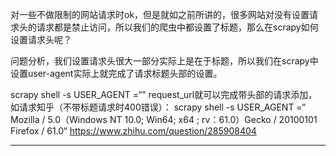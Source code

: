 对一些不做限制的网站请求时ok，但是就如之前所讲的，很多网站对没有设置请求头的请求都是禁止访问，所以我们的爬虫中都设置了标题，那么在scrapy如何设置请求头呢？

问题分析，我们设置请求头很大一部分实际上是在于标题，所以我们在scrapy中设置user-agent实际上就完成了请求标题头部的设置。

scrapy shell -s USER_AGENT =“” request_url就可以完成带头部的请求添加，如请求知乎（不带标题请求时400错误）：
scrapy shell -s USER_AGENT =“ Mozilla / 5.0（Windows NT 10.0; Win64; x64 ; rv：61.0）Gecko / 20100101 Firefox / 61.0“ https://www.zhihu.com/question/285908404



---------------------























